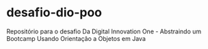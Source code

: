 # desafio-dio-poo
 Repositório para o desafio Da Digital Innovation One - Abstraindo um Bootcamp Usando Orientação a Objetos em Java
